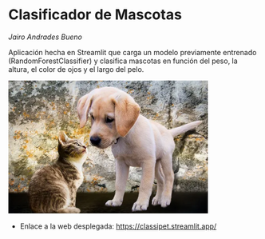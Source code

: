 # Clasificador de Mascotas

*Jairo Andrades Bueno*

Aplicación hecha en Streamlit que carga un modelo previamente entrenado (RandomForestClassifier) y clasifica mascotas en función del peso, la altura, el color de ojos y el largo del pelo.

<img src="img/mascotas.png" width="400">

* Enlace a la web desplegada: <https://classipet.streamlit.app/>
